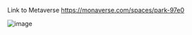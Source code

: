 Link to Metaverse
https://monaverse.com/spaces/park-97e0

![image](https://user-images.githubusercontent.com/38327075/198344324-cbeb06b2-e992-4f9d-a67b-d4d3385df80b.png)
